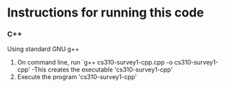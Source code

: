 # Instructions for running this code

### C++
 
 Using standard GNU g++
 1. On command line, run `g++ cs310-survey1-cpp.cpp -o cs310-survey1-cpp'
	-This creates the executable 'cs310-survey1-cpp'
 2. Execute the program 'cs310-survey1-cpp'